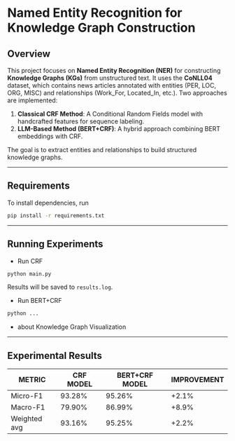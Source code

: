 # Named Entity Recognition for Knowledge Graph Construction  

## Overview  
This project focuses on **Named Entity Recognition (NER)** for constructing **Knowledge Graphs (KGs)** from unstructured text. It uses the **CoNLL04** dataset, which contains news articles annotated with entities (PER, LOC, ORG, MISC) and relationships (Work_For, Located_In, etc.). Two approaches are implemented:  

1. **Classical CRF Method**: A Conditional Random Fields model with handcrafted features for sequence labeling.  
2. **LLM-Based Method (BERT+CRF)**: A hybrid approach combining BERT embeddings with CRF.  

The goal is to extract entities and relationships to build structured knowledge graphs.  

---

## Requirements 

To install dependencies, run
```bash  
pip install -r requirements.txt  
```  

---
## Running Experiments 

   * Run CRF
   
   ```bash  
   python main.py  
   ```  
   Results will be saved to `results.log`.  

   * Run BERT+CRF 
   ```bash  
   python ...  
   ```  
+ about Knowledge Graph Visualization
---

## Experimental Results  
 

| METRIC           | CRF MODEL | BERT+CRF MODEL | IMPROVEMENT |
|------------------|-----------|----------------|-------------|
| Micro-F1         | 93.28%    | 95.26%         | +2.1%       |
| Macro-F1         | 79.90%    | 86.99%         | +8.9%       |
| Weighted avg     | 93.16%    | 95.25%         | +2.2%       |

